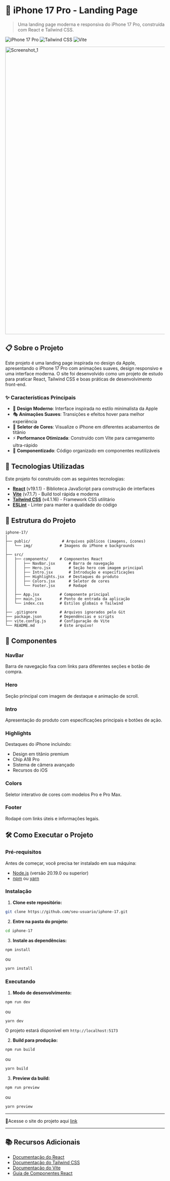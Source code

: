 # 📱 iPhone 17 Pro - Landing Page

> Uma landing page moderna e responsiva do iPhone 17 Pro, construída com React e Tailwind CSS.

![iPhone 17 Pro](https://img.shields.io/badge/React-19.1.1-blue)
![Tailwind CSS](https://img.shields.io/badge/TailwindCSS-4.1.16-38bdf8)
![Vite](https://img.shields.io/badge/Vite-7.1.7-646cff)

<img width="1887" height="908" alt="Screenshot_1" src="https://github.com/user-attachments/assets/4d527976-eb51-4da5-b398-c5da6cd5bb8e" />

## 📋 Sobre o Projeto

Este projeto é uma landing page inspirada no design da Apple, apresentando o iPhone 17 Pro com animações suaves, design responsivo e uma interface moderna. O site foi desenvolvido como um projeto de estudo para praticar React, Tailwind CSS e boas práticas de desenvolvimento front-end.

### ✨ Características Principais

- 🎨 **Design Moderno**: Interface inspirada no estilo minimalista da Apple
- 🎭 **Animações Suaves**: Transições e efeitos hover para melhor experiência
- 🎨 **Seletor de Cores**: Visualize o iPhone em diferentes acabamentos de titânio
- ⚡ **Performance Otimizada**: Construído com Vite para carregamento ultra-rápido
- 🧩 **Componentizado**: Código organizado em componentes reutilizáveis

## 🚀 Tecnologias Utilizadas

Este projeto foi construído com as seguintes tecnologias:

- **[React](https://react.dev/)** (v19.1.1) - Biblioteca JavaScript para construção de interfaces
- **[Vite](https://vitejs.dev/)** (v7.1.7) - Build tool rápida e moderna
- **[Tailwind CSS](https://tailwindcss.com/)** (v4.1.16) - Framework CSS utilitário
- **[ESLint](https://eslint.org/)** - Linter para manter a qualidade do código

## 📁 Estrutura do Projeto

```
iphone-17/
│
├── public/              # Arquivos públicos (imagens, ícones)
│   └── img/            # Imagens do iPhone e backgrounds
│
├── src/
│   ├── components/     # Componentes React
│   │   ├── NavBar.jsx      # Barra de navegação
│   │   ├── Hero.jsx        # Seção hero com imagem principal
│   │   ├── Intro.jsx       # Introdução e especificações
│   │   ├── Highlights.jsx  # Destaques do produto
│   │   ├── Colors.jsx      # Seletor de cores
│   │   └── Footer.jsx      # Rodapé
│   │
│   ├── App.jsx         # Componente principal
│   ├── main.jsx        # Ponto de entrada da aplicação
│   └── index.css       # Estilos globais e Tailwind
│
├── .gitignore          # Arquivos ignorados pelo Git
├── package.json        # Dependências e scripts
├── vite.config.js      # Configuração do Vite
└── README.md           # Este arquivo!
```

## 🎯 Componentes

### NavBar
Barra de navegação fixa com links para diferentes seções e botão de compra.

### Hero
Seção principal com imagem de destaque e animação de scroll.

### Intro
Apresentação do produto com especificações principais e botões de ação.

### Highlights
Destaques do iPhone incluindo:
- Design em titânio premium
- Chip A18 Pro
- Sistema de câmera avançado
- Recursos do iOS

### Colors
Seletor interativo de cores com modelos Pro e Pro Max.

### Footer
Rodapé com links úteis e informações legais.

## 🛠️ Como Executar o Projeto

### Pré-requisitos

Antes de começar, você precisa ter instalado em sua máquina:
- [Node.js](https://nodejs.org/) (versão 20.19.0 ou superior)
- [npm](https://www.npmjs.com/) ou [yarn](https://yarnpkg.com/)

### Instalação

1. **Clone este repositório:**
```bash
git clone https://github.com/seu-usuario/iphone-17.git
```

2. **Entre na pasta do projeto:**
```bash
cd iphone-17
```

3. **Instale as dependências:**
```bash
npm install
```
ou
```bash
yarn install
```

### Executando

1. **Modo de desenvolvimento:**
```bash
npm run dev
```
ou
```bash
yarn dev
```

O projeto estará disponível em `http://localhost:5173`

2. **Build para produção:**
```bash
npm run build
```
ou
```bash
yarn build
```

3. **Preview da build:**
```bash
npm run preview
```
ou
```bash
yarn preview
```
---

🔗Acesse o site do projeto aqui [link](https://iphone-17.vercel.app/)

---

## 📚 Recursos Adicionais

- [Documentação do React](https://react.dev/)
- [Documentação do Tailwind CSS](https://tailwindcss.com/docs)
- [Documentação do Vite](https://vitejs.dev/guide/)
- [Guia de Componentes React](https://react.dev/learn)

